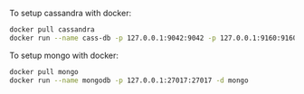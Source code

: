 To setup cassandra with docker:
```bash
docker pull cassandra
docker run --name cass-db -p 127.0.0.1:9042:9042 -p 127.0.0.1:9160:9160 -d cassandra
```

To setup mongo with docker:
```bash
docker pull mongo
docker run --name mongodb -p 127.0.0.1:27017:27017 -d mongo
```
